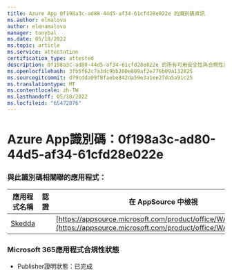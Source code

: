 ```yaml
---
title: Azure App 0f198a3c-ad80-44d5-af34-61cfd28e022e 的識別碼資訊
ms.author: elmalova
author: elenamalova
manager: tonybal
ms.date: 05/18/2022
ms.topic: article
ms.service: attestation
certification_type: attested
description: 0f198a3c-ad80-44d5-af34-61cfd28e022e 的所有可用安全性與合規性資訊。
ms.openlocfilehash: 3fb5f62c7a3dc9bb200e809af2e776b09a132825
ms.sourcegitcommit: d79cdda99f8faebe842da59e3a1ee27da5a91c25
ms.translationtype: MT
ms.contentlocale: zh-TW
ms.lasthandoff: 05/18/2022
ms.locfileid: "65472076"
---
```

# <a name="azure-app-id-0f198a3c-ad80-44d5-af34-61cfd28e022e"></a>Azure App識別碼：0f198a3c-ad80-44d5-af34-61cfd28e022e


### <a name="apps-associated-with-this-id"></a>與此識別碼相關聯的應用程式：
| **應用程式名稱** | **認證** | **在 AppSource 中檢視** |
|--------------|---------------|-----------------------|
| [Skedda](../forward/WA200004065.md) |  | [https://appsource.microsoft.com/product/office/WA200004065](https://appsource.microsoft.com/product/office/WA200004065) |

### <a name="microsoft-365-app-compliance-status"></a>Microsoft 365應用程式合規性狀態
- Publisher證明狀態：已完成
